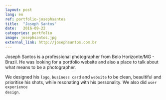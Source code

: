 ```yaml
---
layout: post
lang: en
ref: portfolio-josephsantos
title:  "Joseph Santos"
date:   2016-09-22
categories: portfolio
image: josephsantos.jpg
external_link: http://josephsantos.com.br
---
```


Joseph Santos is a professional photographer from Belo Horizonte/MG - Brazil. He was looking for a portfolio website and also a place to talk about what means to be a photographer.

We designed his <code>logo</code>, <code>business card</code> and <code>website</code> to be clean, beaultiful and prioritise his shots, while resonating with his personality. We also did <code>user experience design</code>.